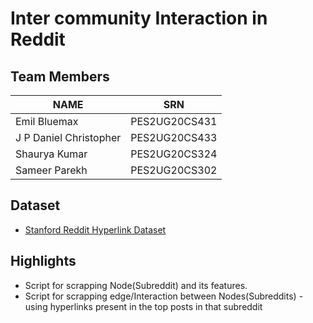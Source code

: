 # Inter community Interaction in Reddit

## Team Members
| NAME      | SRN |
| ----------- | ----------- |
| Emil Bluemax   | PES2UG20CS431       |
| J P Daniel Christopher | PES2UG20CS433      |
| Shaurya Kumar   | PES2UG20CS324       |
| Sameer Parekh      | PES2UG20CS302       |

## Dataset  
+ <a href='http://snap.stanford.edu/data/soc-RedditHyperlinks.html'>Stanford Reddit Hyperlink Dataset</a>

## Highlights
+ Script for scrapping Node(Subreddit) and its features.
+ Script for scrapping edge/Interaction between Nodes(Subreddits) - using hyperlinks present in the top posts in that subreddit
